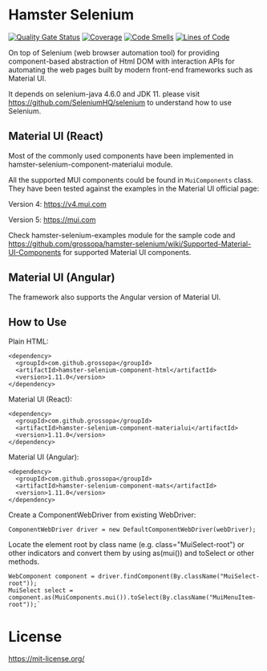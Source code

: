 # Hamster Selenium

[![Quality Gate Status](https://sonarcloud.io/api/project_badges/measure?project=grossopa_hamster-selenium&metric=alert_status)](https://sonarcloud.io/dashboard?id=grossopa_hamster-selenium)
[![Coverage](https://sonarcloud.io/api/project_badges/measure?project=grossopa_hamster-selenium&metric=coverage)](https://sonarcloud.io/dashboard?id=grossopa_hamster-selenium)
[![Code Smells](https://sonarcloud.io/api/project_badges/measure?project=grossopa_hamster-selenium&metric=code_smells)](https://sonarcloud.io/dashboard?id=grossopa_hamster-selenium)
[![Lines of Code](https://sonarcloud.io/api/project_badges/measure?project=grossopa_hamster-selenium&metric=ncloc)](https://sonarcloud.io/dashboard?id=grossopa_hamster-selenium)

On top of Selenium (web browser automation tool) for providing component-based abstraction of Html DOM with interaction
APIs for automating the web pages built by modern front-end frameworks such as Material UI.

It depends on selenium-java 4.6.0 and JDK 11. please visit https://github.com/SeleniumHQ/selenium to understand how
to use Selenium.

## Material UI (React)

Most of the commonly used components have been implemented in hamster-selenium-component-materialui module.

All the supported MUI components could be found in `MuiComponents` class. They have been tested against the examples in
the Material UI official page:

Version 4: https://v4.mui.com

Version 5: https://mui.com

Check hamster-selenium-examples module for the sample code and
https://github.com/grossopa/hamster-selenium/wiki/Supported-Material-UI-Components for supported Material UI
components.

## Material UI (Angular)

The framework also supports the Angular version of Material UI.

## How to Use

Plain HTML:

    <dependency>
      <groupId>com.github.grossopa</groupId>
      <artifactId>hamster-selenium-component-html</artifactId>
      <version>1.11.0</version>
    </dependency>

Material UI (React):

    <dependency>
      <groupId>com.github.grossopa</groupId>
      <artifactId>hamster-selenium-component-materialui</artifactId>
      <version>1.11.0</version>
    </dependency>

Material UI (Angular):

    <dependency>
      <groupId>com.github.grossopa</groupId>
      <artifactId>hamster-selenium-component-mats</artifactId>
      <version>1.11.0</version>
    </dependency>


Create a ComponentWebDriver from existing WebDriver:

`ComponentWebDriver driver = new DefaultComponentWebDriver(webDriver);`

Locate the element root by class name (e.g. class="MuiSelect-root") or other indicators and convert them by using 
as(mui()) and toSelect or other methods.

    WebComponent component = driver.findComponent(By.className("MuiSelect-root"));
    MuiSelect select = component.as(MuiComponents.mui()).toSelect(By.className("MuiMenuItem-root"));`

# License

https://mit-license.org/

